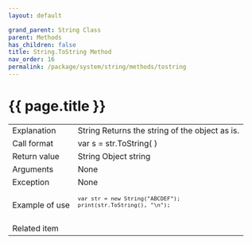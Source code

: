 ```yaml
---
layout: default

grand_parent: String Class
parent: Methods
has_children: false
title: String.ToString Method
nav_order: 16
permalink: /package/system/string/methods/tostring
---
```

# {{ page.title }}

<table> 
  <tr>
    <td>Explanation</td>
    <td colspan="2">String Returns the string of the object as is.</td>
  </tr>
  <tr>
    <td>Call format</td>
    <td colspan="2">var s = str.ToString( )</td>
  </tr>
  <tr>
    <td>Return value</td>
    <td colspan="2">String Object string</td>
  </tr>  
  <tr>
    <td>Arguments</td>
    <td colspan="2">None</td>
  </tr>
  <tr>
    <td>Exception</td>
    <td colspan="2">None</td>
  </tr>
  <tr>
    <td>Example of use</td>
    <td colspan="2"><code><pre>
var str = new String("ABCDEF");
print(str.ToString(), "\n");
    </pre></code></td>
  </tr>
  <tr>
    <td>Related item</td>
    <td colspan="2"></td>
  </tr>
</table>
